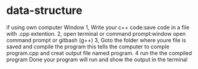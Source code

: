 # data-structure
if using own computer Window 1, Write your c++ code:save code in a file with .cpp extention. 2, open terminal or command prompt:window open command prompt or gitbash (g++) 3, Goto the folder where youre file is saved and compile the program this tells the computer to comple program.cpp and creat output file named program. 4 run the the compiled program Done your program will run and show the output in the terminal

